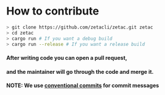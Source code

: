 # How to contribute

```sh
> git clone https://github.com/zetacli/zetac.git zetac
> cd zetac
> cargo run # If you want a debug build
> cargo run --release # If you want a release build
```

#### After writing code you can open a pull request,

#### and the maintainer will go through the code and merge it.

#### NOTE: We use [conventional commits](https://www.conventionalcommits.org/en/v1.0.0/) for commit messages
